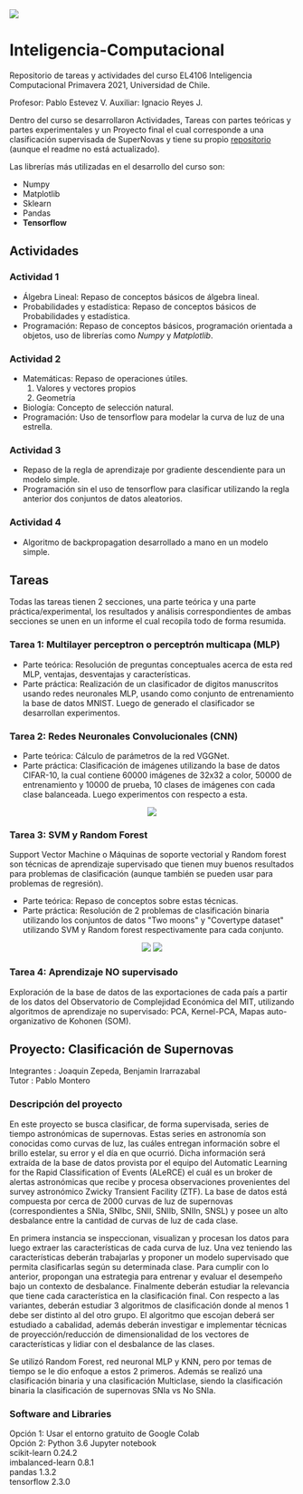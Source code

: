 
<img src="bin/cropped-logo-fcfm-die-1.png" >

# Inteligencia-Computacional
Repositorio de tareas y actividades del curso EL4106 Inteligencia Computacional Primavera 2021, Universidad de Chile. 

Profesor: Pablo Estevez V.
Auxiliar: Ignacio Reyes J.
 
Dentro del curso se desarrollaron Actividades, Tareas con partes teóricas y partes experimentales y un Proyecto final el cual corresponde a una clasificación supervisada de SuperNovas y tiene su propio [repositorio](https://github.com/joaquinzepeda/Proyecto-ClasificacionSN) (aunque el readme no está actualizado). 
 
Las librerías más utilizadas en el desarrollo del curso son:
* Numpy
* Matplotlib
* Sklearn
* Pandas
* **Tensorflow**

## Actividades
 
### Actividad 1 
* Álgebra Lineal: Repaso de conceptos básicos de álgebra lineal. 
* Probabilidades y estadística: Repaso de conceptos básicos de Probabilidades y estadística.
* Programación: Repaso de conceptos básicos, programación orientada a objetos, uso de librerías como *Numpy* y *Matplotlib*.
 
### Actividad 2 
* Matemáticas: Repaso de operaciones útiles.
  1. Valores y vectores propios
  2. Geometría
* Biología: Concepto de selección natural. 
* Programación: Uso de tensorflow para modelar la curva de luz de una estrella. 
 
### Actividad 3
* Repaso de la regla de aprendizaje por gradiente descendiente para un modelo simple.
* Programación sin el uso de tensorflow para clasificar utilizando la regla anterior dos conjuntos de datos aleatorios. 
 
### Actividad 4
* Algoritmo de backpropagation desarrollado a mano en un modelo simple.
 
## Tareas
Todas las tareas tienen 2 secciones, una parte teórica y una parte práctica/experimental, los resultados y análisis correspondientes de ambas secciones se unen en un informe el cual recopila todo de forma resumida.  
 
### Tarea 1: Multilayer perceptron o perceptrón multicapa (MLP)
* Parte teórica: Resolución de preguntas conceptuales acerca de esta red MLP, ventajas, desventajas y características. 
* Parte práctica: Realización de un clasificador de digitos manuscritos usando redes neuronales MLP, usando como conjunto de entrenamiento la base de datos MNIST. Luego de generado el clasificador se desarrollan experimentos.
 
### Tarea 2: Redes Neuronales Convolucionales (CNN)
* Parte teórica: Cálculo de parámetros de la red VGGNet. 
* Parte práctica: Clasificación de imágenes utilizando la base de datos CIFAR-10, la cual contiene 60000 imágenes de 32x32 a color, 50000 de entrenamiento y 10000 de prueba, 10 clases de imágenes con cada clase balanceada. Luego experimentos con respecto a esta. 

<center>
<img src="bin/tarea2.png" >
 </center>
 
### Tarea 3: SVM y Random Forest
Support Vector Machine o Máquinas de soporte vectorial y Random forest son técnicas de aprendizaje supervisado que tienen muy buenos resultados para problemas de clasificación (aunque también se pueden usar para problemas de regresión).
 
* Parte teórica: Repaso de conceptos sobre estas técnicas. 
* Parte práctica: Resolución de 2 problemas de clasificación binaria utilizando los conjuntos de datos "Two moons" y "Covertype dataset" utilizando SVM y Random forest respectivamente para cada conjunto.

<center>
<img src="bin/Tarea3.png" >
<img src="bin/Tarea3-1.png" >
 </center>

### Tarea 4: Aprendizaje NO supervisado
Exploración de la base de datos de las exportaciones de cada país a partir de los datos del Observatorio de Complejidad Económica del MIT, utilizando algoritmos de aprendizaje no supervisado: PCA, Kernel-PCA, Mapas auto-organizativo de Kohonen (SOM).

## Proyecto: Clasificación de Supernovas

Integrantes : Joaquin Zepeda, Benjamin Irarrazabal  
Tutor : Pablo Montero   
### Descripción del proyecto
En este proyecto se busca clasificar, de forma supervisada, series de tiempo astronómicas de supernovas. Estas series en astronomía son conocidas como curvas de luz, las cuáles entregan información sobre el brillo estelar, su error y el día en que ocurrió. Dicha información será extraída de la base de datos provista por el equipo del Automatic Learning for the Rapid Classification of Events (ALeRCE) el cuál es un broker de alertas astronómicas que recibe y procesa observaciones provenientes del survey astronómico Zwicky Transient Facility (ZTF). La base de datos está compuesta por cerca de 2000 curvas de luz de supernovas (correspondientes a SNIa, SNIbc, SNII, SNIIb, SNIIn, SNSL) y posee un alto desbalance entre la cantidad de curvas de luz de cada clase.
 
En primera instancia se inspeccionan, visualizan y procesan los datos para luego extraer las características de cada curva de luz. Una vez teniendo las características deberán trabajarlas y proponer un modelo supervisado que permita clasificarlas según su determinada clase. Para cumplir con lo anterior, propongan una estrategia para entrenar y evaluar el desempeño bajo un contexto de desbalance. Finalmente deberán estudiar la relevancia que tiene cada característica en la clasificación final. 
Con respecto a las variantes, deberán estudiar 3 algoritmos de clasificación donde al menos 1 debe ser distinto al del otro grupo. El algoritmo que escojan deberá ser estudiado a cabalidad, además deberán investigar e implementar técnicas de proyección/reducción de dimensionalidad de los vectores de características y lidiar con el desbalance de las clases.

Se utilizó Random Forest, red neuronal MLP y KNN, pero por temas de tiempo se le dio enfoque a estos 2 primeros. Además se realizó una clasificación binaria y una clasificación Multiclase, siendo la clasificación binaria la clasificación de supernovas SNIa vs No SNIa.


### Software and Libraries
   Opción 1: Usar el entorno gratuito de Google Colab  
   Opción 2: Python 3.6 Jupyter notebook   
   scikit-learn      0.24.2  
   imbalanced-learn  0.8.1  
   pandas            1.3.2  
   tensorflow        2.3.0  


